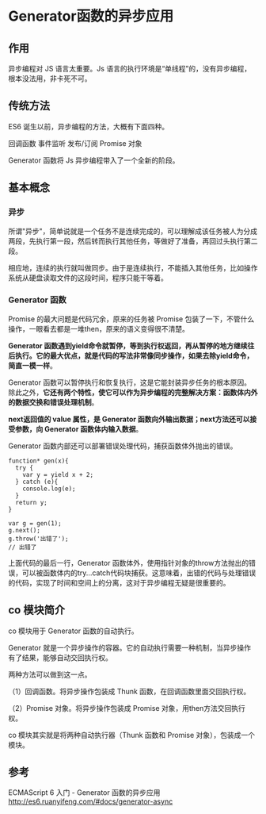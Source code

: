 # Generator函数的异步应用

## 作用
异步编程对 JS 语言太重要。Js 语言的执行环境是“单线程”的，没有异步编程，根本没法用，非卡死不可。

## 传统方法

ES6 诞生以前，异步编程的方法，大概有下面四种。

回调函数
事件监听
发布/订阅
Promise 对象

Generator 函数将 Js 异步编程带入了一个全新的阶段。

## 基本概念 
### 异步
所谓"异步"，简单说就是一个任务不是连续完成的，可以理解成该任务被人为分成两段，先执行第一段，然后转而执行其他任务，等做好了准备，再回过头执行第二段。

相应地，连续的执行就叫做同步。由于是连续执行，不能插入其他任务，比如操作系统从硬盘读取文件的这段时间，程序只能干等着。



### Generator 函数
Promise 的最大问题是代码冗余，原来的任务被 Promise 包装了一下，不管什么操作，一眼看去都是一堆then，原来的语义变得很不清楚。

**Generator 函数遇到yield命令就暂停，等到执行权返回，再从暂停的地方继续往后执行。它的最大优点，就是代码的写法非常像同步操作，如果去除yield命令，简直一模一样**。


Generator 函数可以暂停执行和恢复执行，这是它能封装异步任务的根本原因。除此之外，**它还有两个特性，使它可以作为异步编程的完整解决方案：函数体内外的数据交换和错误处理机制**。

**next返回值的 value 属性，是 Generator 函数向外输出数据；next方法还可以接受参数，向 Generator 函数体内输入数据**。


Generator 函数内部还可以部署错误处理代码，捕获函数体外抛出的错误。



```
function* gen(x){
  try {
    var y = yield x + 2;
  } catch (e){
    console.log(e);
  }
  return y;
}

var g = gen(1);
g.next();
g.throw('出错了');
// 出错了
```

上面代码的最后一行，Generator 函数体外，使用指针对象的throw方法抛出的错误，可以被函数体内的try...catch代码块捕获。这意味着，出错的代码与处理错误的代码，实现了时间和空间上的分离，这对于异步编程无疑是很重要的。

## co 模块简介
co 模块用于 Generator 函数的自动执行。

Generator 就是一个异步操作的容器。它的自动执行需要一种机制，当异步操作有了结果，能够自动交回执行权。

两种方法可以做到这一点。

（1）回调函数。将异步操作包装成 Thunk 函数，在回调函数里面交回执行权。

（2）Promise 对象。将异步操作包装成 Promise 对象，用then方法交回执行权。

co 模块其实就是将两种自动执行器（Thunk 函数和 Promise 对象），包装成一个模块。


## 参考
ECMAScript 6 入门 - Generator 函数的异步应用
http://es6.ruanyifeng.com/#docs/generator-async



